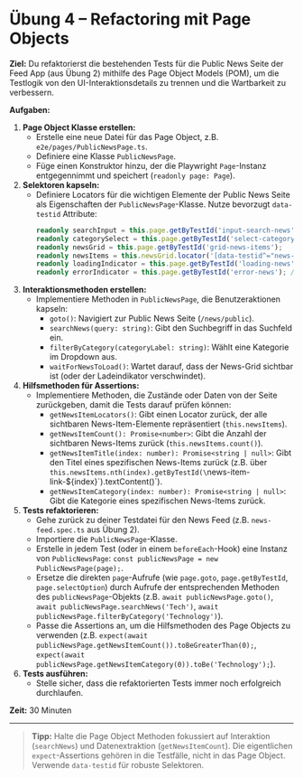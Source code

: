 # Übung 4 – Refactoring mit Page Objects

**Ziel:**
Du refaktorierst die bestehenden Tests für die Public News Seite der Feed App (aus Übung 2) mithilfe des Page Object Models (POM), um die Testlogik von den UI-Interaktionsdetails zu trennen und die Wartbarkeit zu verbessern.

**Aufgaben:**

1.  **Page Object Klasse erstellen:**
    -   Erstelle eine neue Datei für das Page Object, z.B. `e2e/pages/PublicNewsPage.ts`.
    -   Definiere eine Klasse `PublicNewsPage`.
    -   Füge einen Konstruktor hinzu, der die Playwright `Page`-Instanz entgegennimmt und speichert (`readonly page: Page`).
2.  **Selektoren kapseln:**
    -   Definiere Locators für die wichtigen Elemente der Public News Seite als Eigenschaften der `PublicNewsPage`-Klasse. Nutze bevorzugt `data-testid` Attribute:
        ```typescript
        readonly searchInput = this.page.getByTestId('input-search-news');
        readonly categorySelect = this.page.getByTestId('select-category-news');
        readonly newsGrid = this.page.getByTestId('grid-news-items');
        readonly newsItems = this.newsGrid.locator('[data-testid^="news-item-"]'); // Locator für alle News-Karten
        readonly loadingIndicator = this.page.getByTestId('loading-news'); // Optional, falls benötigt
        readonly errorIndicator = this.page.getByTestId('error-news'); // Optional, falls benötigt
        ```
3.  **Interaktionsmethoden erstellen:**
    -   Implementiere Methoden in `PublicNewsPage`, die Benutzeraktionen kapseln:
        -   `goto()`: Navigiert zur Public News Seite (`/news/public`).
        -   `searchNews(query: string)`: Gibt den Suchbegriff in das Suchfeld ein.
        -   `filterByCategory(categoryLabel: string)`: Wählt eine Kategorie im Dropdown aus.
        -   `waitForNewsToLoad()`: Wartet darauf, dass der News-Grid sichtbar ist (oder der Ladeindikator verschwindet).
4.  **Hilfsmethoden für Assertions:**
    -   Implementiere Methoden, die Zustände oder Daten von der Seite zurückgeben, damit die Tests darauf prüfen können:
        -   `getNewsItemLocators()`: Gibt einen Locator zurück, der alle sichtbaren News-Item-Elemente repräsentiert (`this.newsItems`).
        -   `getNewsItemCount(): Promise<number>`: Gibt die Anzahl der sichtbaren News-Items zurück (`this.newsItems.count()`).
        -   `getNewsItemTitle(index: number): Promise<string | null>`: Gibt den Titel eines spezifischen News-Items zurück (z.B. über `this.newsItems.nth(index).getByTestId(\`news-item-link-${index}\`).textContent()`).
        -   `getNewsItemCategory(index: number): Promise<string | null>`: Gibt die Kategorie eines spezifischen News-Items zurück.
5.  **Tests refaktorieren:**
    -   Gehe zurück zu deiner Testdatei für den News Feed (z.B. `news-feed.spec.ts` aus Übung 2).
    -   Importiere die `PublicNewsPage`-Klasse.
    -   Erstelle in jedem Test (oder in einem `beforeEach`-Hook) eine Instanz von `PublicNewsPage`: `const publicNewsPage = new PublicNewsPage(page);`.
    -   Ersetze die direkten `page`-Aufrufe (wie `page.goto`, `page.getByTestId`, `page.selectOption`) durch Aufrufe der entsprechenden Methoden des `publicNewsPage`-Objekts (z.B. `await publicNewsPage.goto()`, `await publicNewsPage.searchNews('Tech')`, `await publicNewsPage.filterByCategory('Technology')`).
    -   Passe die Assertions an, um die Hilfsmethoden des Page Objects zu verwenden (z.B. `expect(await publicNewsPage.getNewsItemCount()).toBeGreaterThan(0);`, `expect(await publicNewsPage.getNewsItemCategory(0)).toBe('Technology');`).
6.  **Tests ausführen:**
    -   Stelle sicher, dass die refaktorierten Tests immer noch erfolgreich durchlaufen.

**Zeit:** 30 Minuten

---

> **Tipp:** Halte die Page Object Methoden fokussiert auf Interaktion (`searchNews`) und Datenextraktion (`getNewsItemCount`). Die eigentlichen `expect`-Assertions gehören in die Testfälle, nicht in das Page Object. Verwende `data-testid` für robuste Selektoren.
